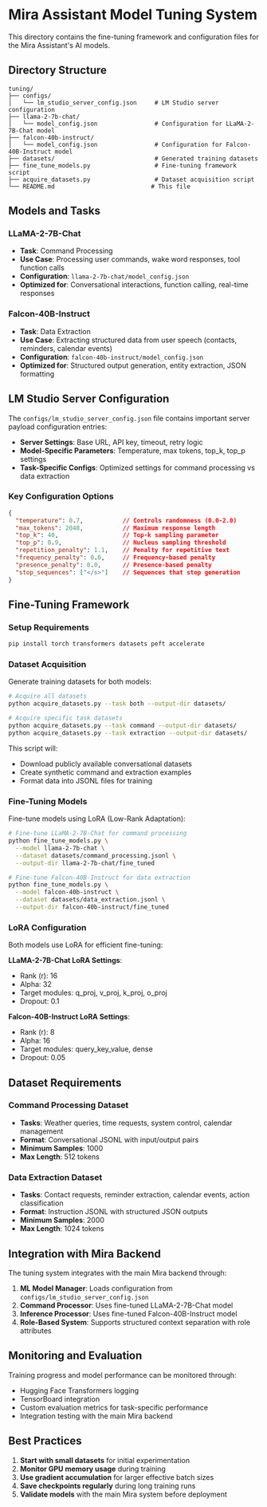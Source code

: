 # Mira Assistant Model Tuning System

This directory contains the fine-tuning framework and configuration files for the Mira Assistant's AI models.

## Directory Structure

```
tuning/
├── configs/
│   └── lm_studio_server_config.json     # LM Studio server configuration
├── llama-2-7b-chat/
│   └── model_config.json                # Configuration for LLaMA-2-7B-Chat model
├── falcon-40b-instruct/
│   └── model_config.json                # Configuration for Falcon-40B-Instruct model
├── datasets/                            # Generated training datasets
├── fine_tune_models.py                  # Fine-tuning framework script
├── acquire_datasets.py                  # Dataset acquisition script
└── README.md                           # This file
```

## Models and Tasks

### LLaMA-2-7B-Chat
- **Task**: Command Processing
- **Use Case**: Processing user commands, wake word responses, tool function calls
- **Configuration**: `llama-2-7b-chat/model_config.json`
- **Optimized for**: Conversational interactions, function calling, real-time responses

### Falcon-40B-Instruct  
- **Task**: Data Extraction
- **Use Case**: Extracting structured data from user speech (contacts, reminders, calendar events)
- **Configuration**: `falcon-40b-instruct/model_config.json`
- **Optimized for**: Structured output generation, entity extraction, JSON formatting

## LM Studio Server Configuration

The `configs/lm_studio_server_config.json` file contains important server payload configuration entries:

- **Server Settings**: Base URL, API key, timeout, retry logic
- **Model-Specific Parameters**: Temperature, max tokens, top_k, top_p settings
- **Task-Specific Configs**: Optimized settings for command processing vs data extraction

### Key Configuration Options

```json
{
  "temperature": 0.7,           // Controls randomness (0.0-2.0)
  "max_tokens": 2048,           // Maximum response length
  "top_k": 40,                  // Top-k sampling parameter
  "top_p": 0.9,                 // Nucleus sampling threshold
  "repetition_penalty": 1.1,    // Penalty for repetitive text
  "frequency_penalty": 0.0,     // Frequency-based penalty
  "presence_penalty": 0.0,      // Presence-based penalty
  "stop_sequences": ["</s>"]    // Sequences that stop generation
}
```

## Fine-Tuning Framework

### Setup Requirements

```bash
pip install torch transformers datasets peft accelerate
```

### Dataset Acquisition

Generate training datasets for both models:

```bash
# Acquire all datasets
python acquire_datasets.py --task both --output-dir datasets/

# Acquire specific task datasets
python acquire_datasets.py --task command --output-dir datasets/
python acquire_datasets.py --task extraction --output-dir datasets/
```

This script will:
- Download publicly available conversational datasets
- Create synthetic command and extraction examples
- Format data into JSONL files for training

### Fine-Tuning Models

Fine-tune models using LoRA (Low-Rank Adaptation):

```bash
# Fine-tune LLaMA-2-7B-Chat for command processing
python fine_tune_models.py \
  --model llama-2-7b-chat \
  --dataset datasets/command_processing.jsonl \
  --output-dir llama-2-7b-chat/fine_tuned

# Fine-tune Falcon-40B-Instruct for data extraction  
python fine_tune_models.py \
  --model falcon-40b-instruct \
  --dataset datasets/data_extraction.jsonl \
  --output-dir falcon-40b-instruct/fine_tuned
```

### LoRA Configuration

Both models use LoRA for efficient fine-tuning:

**LLaMA-2-7B-Chat LoRA Settings**:
- Rank (r): 16
- Alpha: 32
- Target modules: q_proj, v_proj, k_proj, o_proj
- Dropout: 0.1

**Falcon-40B-Instruct LoRA Settings**:
- Rank (r): 8
- Alpha: 16  
- Target modules: query_key_value, dense
- Dropout: 0.05

## Dataset Requirements

### Command Processing Dataset
- **Tasks**: Weather queries, time requests, system control, calendar management
- **Format**: Conversational JSONL with input/output pairs
- **Minimum Samples**: 1000
- **Max Length**: 512 tokens

### Data Extraction Dataset  
- **Tasks**: Contact requests, reminder extraction, calendar events, action classification
- **Format**: Instruction JSONL with structured JSON outputs
- **Minimum Samples**: 2000
- **Max Length**: 1024 tokens

## Integration with Mira Backend

The tuning system integrates with the main Mira backend through:

1. **ML Model Manager**: Loads configuration from `configs/lm_studio_server_config.json`
2. **Command Processor**: Uses fine-tuned LLaMA-2-7B-Chat model
3. **Inference Processor**: Uses fine-tuned Falcon-40B-Instruct model
4. **Role-Based System**: Supports structured context separation with role attributes

## Monitoring and Evaluation

Training progress and model performance can be monitored through:
- Hugging Face Transformers logging
- TensorBoard integration
- Custom evaluation metrics for task-specific performance
- Integration testing with the main Mira backend

## Best Practices

1. **Start with small datasets** for initial experimentation
2. **Monitor GPU memory usage** during training
3. **Use gradient accumulation** for larger effective batch sizes
4. **Save checkpoints regularly** during long training runs
5. **Validate models** with the main Mira system before deployment